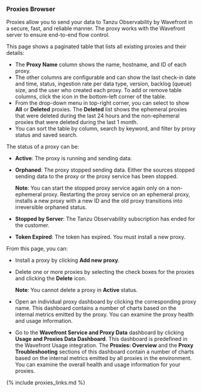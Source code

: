 ### Proxies Browser

Proxies allow you to send your data to Tanzu Observability by Wavefront in a secure, fast, and reliable manner. The proxy works with the Wavefront server to ensure end-to-end flow control.

This page shows a paginated table that lists all existing proxies and their details:
* The **Proxy Name** column shows the name, hostname, and ID of each proxy.
* The other columns are configurable and can show the last check-in date and time, status, ingestion rate per data type, version, backlog (queue) size, and the user who created each proxy. To add or remove table columns, click the icon in the bottom-left corner of the table.
* From the drop-down menu in top-right corner, you can select to show **All** or **Deleted** proxies. The **Deleted** list shows the ephemeral proxies that were deleted during the last 24 hours and the non-ephemeral proxies that were deleted during the last 1 month.
* You can sort the table by column, search by keyword, and filter by proxy status and saved search.

The status of a proxy can be:
* **Active**: The proxy is running and sending data.
* **Orphaned**: The proxy stopped sending data. Either the sources stopped sending data to the proxy or the proxy service has been stopped.

    **Note**: You can start the stopped proxy service again only on a non-ephemeral proxy. Restarting the proxy service on an ephemeral proxy, installs a new proxy with a new ID and the old proxy transitions into irreversible orphaned status.
* **Stopped by Server**: The Tanzu Observability subscription has ended for the customer.
* **Token Expired**: The token has expired. You must install a new proxy.

From this page, you can:
* Install a proxy by clicking **Add new proxy**.
* Delete one or more proxies by selecting the check boxes for the proxies and clicking the **Delete** icon.

    **Note**: You cannot delete a proxy in **Active** status.
* Open an individual proxy dashboard by clicking the corresponding proxy name. This dashboard contains a number of charts based on the internal metrics emitted by the proxy. You can examine the proxy health and usage information.
* Go to the **Wavefront Service and Proxy Data** dashboard by clicking **Usage and Proxies Data Dashboard**. This dashboard is predefined in the Wavefront Usage integration. The **Proxies: Overview** and the **Proxy Troubleshooting** sections of this dashboard contain a number of charts based on the internal metrics emitted by all proxies in the environment. You can examine the overall health and usage information for your proxies.


{% include proxies_links.md %}
